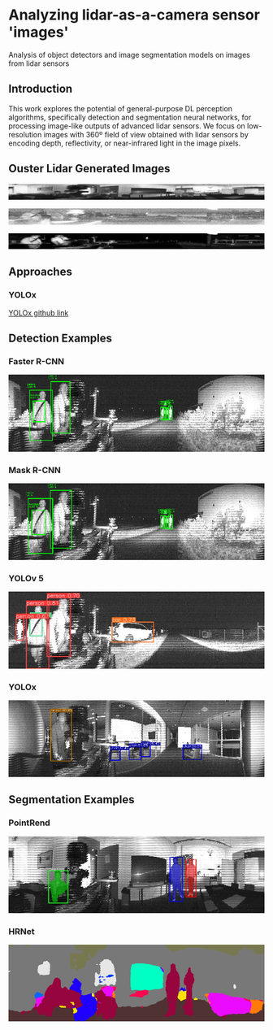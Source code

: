 # Analyzing lidar-as-a-camera sensor 'images'

Analysis of object detectors and image segmentation models on images from lidar sensors

## Introduction

This work explores the potential of general-purpose DL perception algorithms, specifically detection and segmentation neural networks, for processing image-like outputs of advanced lidar sensors. We focus on low-resolution images with 360º field of view obtained with lidar sensors by encoding depth, reflectivity, or near-infrared light in the image pixels.

## Ouster Lidar Generated Images

![Ouster Lidar Signal Image Example](./images/signal_images/left0000.jpg)

![Ouster Lidar Near-infrared Image Example](./images/nearir_images/left0000.jpg)

![Ouster Lidar Reflectivity Image Example](./images/reflect_images/left0000.jpg)

## Approaches

### YOLOx
[YOLOx github link](https://github.com/Megvii-BaseDetection/YOLOX)

## Detection Examples
### Faster R-CNN
![Faster R-CNN Detection Example](./examples/faster-rcnn/faster22.png)
### Mask R-CNN
![Mask R-CNN Detection Image Example](./examples/mask-rcnn/mask22.png)
### YOLOv 5
![YOLOv 5 Detection Image Example](./examples/yolov5/image0.jpg)
### YOLOx
![YOLOx Detection Image Example](./examples/yolox/new9.png)


## Segmentation Examples
### PointRend
![PointRend Instance Segmentation Example](./examples/pointrend/point_seg32.jpg)
### HRNet
![HRNet Semantic Segmentation Example](./examples/HRNet/seg2.png)
